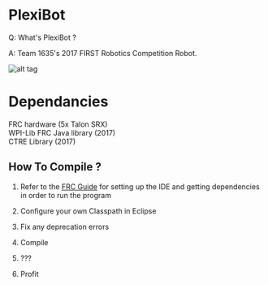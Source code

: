 # PlexiBot
Q: What's PlexiBot ? 

A:  Team 1635's 2017 FIRST Robotics Competition Robot.

![alt tag](https://i.imgur.com/NAjBqcK.jpg)

# Dependancies
 FRC hardware (5x Talon SRX)  
 WPI-Lib FRC Java library (2017)  
 CTRE Library (2017) 

## How To Compile ? 
1. Refer to the [FRC Guide](https://wpilib.screenstepslive.com/s/4485/m/13809) for setting up the IDE and getting dependencies in order to run the program

2. Configure your own Classpath in Eclipse 

3. Fix any deprecation errors 

4. Compile 

5. ??? 

6. Profit



